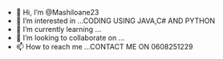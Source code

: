 - 👋 Hi, I’m @Mashiloane23
- 👀 I’m interested in ...CODING USING JAVA,C# AND PYTHON 
- 🌱 I’m currently learning ...
- 💞️ I’m looking to collaborate on ...
- 📫 How to reach me ...CONTACT ME ON 0608251229

<!---
Mashiloane23/Mashiloane23 is a ✨ special ✨ repository because its `README.md` (this file) appears on your GitHub profile.
You can click the Preview link to take a look at your changes.
--->
